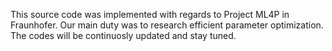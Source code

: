 This source code was implemented with regards to Project ML4P in Fraunhofer. Our main duty was to research efficient parameter 
optimization. The codes will be continuosly updated and stay tuned.